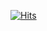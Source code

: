 [![Hits](https://hits.sh/hankypoo7.github.io.svg?label=Site%20Views)](https://hits.sh/hankypoo7.github.io/)
